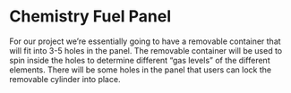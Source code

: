 # Chemistry Fuel Panel
For our project we’re essentially going to have a removable container that will fit into 3-5 holes in the panel. The removable container will be used to spin inside the holes to determine different “gas levels” of the different elements. There will be some holes in the panel that users can lock the removable cylinder into place. 
